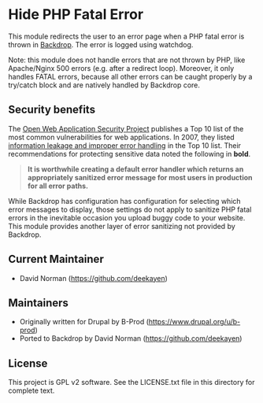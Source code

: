 Hide PHP Fatal Error
====================

This module redirects the user to an error page when a PHP fatal error is thrown in [Backdrop](https://backdropcms.org/). The error is logged using watchdog.

Note: this module does not handle errors that are not thrown by PHP, like Apache/Nginx 500 errors (e.g. after a redirect loop). Moreover, it only handles FATAL errors, because all other errors can be caught properly by a try/catch block and are natively handled by Backdrop core.

Security benefits
-----------------

The [Open Web Application Security Project](https://www.owasp.org/index.php/Main_Page) publishes a Top 10 list of the most common vulnerabilities for web applications. In 2007, they listed [information leakage and improper error handling](https://www.owasp.org/index.php/Top_10_2007-A6) in the Top 10 list. Their recommendations for protecting sensitive data noted the following in **bold**.

> **It is worthwhile creating a default error handler which returns an
> appropriately sanitized error message for most users in production for
> all error paths.**

While Backdrop has configuration has configuration for selecting which error messages to display, those settings do not apply to sanitize PHP fatal errors in the inevitable occasion you upload buggy code to your
website. This module provides another layer of error sanitizing not provided by Backdrop.

Current Maintainer
------------------

- David Norman (https://github.com/deekayen)

Maintainers
-----------

- Originally written for Drupal by B-Prod (https://www.drupal.org/u/b-prod)
- Ported to Backdrop by David Norman (https://github.com/deekayen)

License
-------

This project is GPL v2 software. See the LICENSE.txt file in this directory for
complete text.
